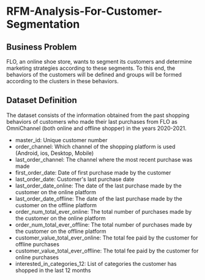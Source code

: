 # RFM-Analysis-For-Customer-Segmentation

## Business Problem
FLO, an online shoe store, wants to segment its customers and determine marketing strategies according to these segments. To this end, the behaviors of the customers will be defined and groups will be formed according to the clusters in these behaviors.

## Dataset Definition
The dataset consists of the information obtained from the past shopping behaviors of customers who made their last purchases from FLO as OmniChannel (both online and offline shopper) in the years 2020-2021.

* master_id: Unique customer number
* order_channel: Which channel of the shopping platform is used (Android, ios, Desktop, Mobile)
* last_order_channel: The channel where the most recent purchase was made
* first_order_date: Date of first purchase made by the customer
* last_order_date: Customer's last purchase date
* last_order_date_online: The date of the last purchase made by the customer on the online platform
* last_order_date_offline: The date of the last purchase made by the customer on the offline platform
* order_num_total_ever_online: The total number of purchases made by the customer on the online platform
* order_num_total_ever_offline: The total number of purchases made by the customer on the offline platform
* customer_value_total_ever_online: The total fee paid by the customer for offline purchases
* customer_value_total_ever_offline: The total fee paid by the customer for online purchases
* interested_in_categories_12: List of categories the customer has shopped in the last 12 months
